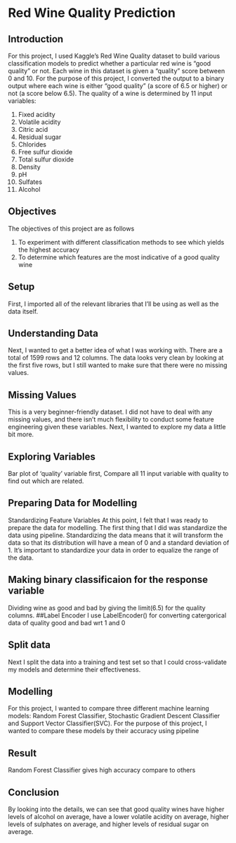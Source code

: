 # Red Wine Quality Prediction

## Introduction

For this project, I used Kaggle’s Red Wine Quality dataset to build various classification models to predict whether a particular red wine is “good quality” or not. Each wine in this dataset is given a “quality” score between 0 and 10. For the purpose of this project, I converted the output to a binary output where each wine is either “good quality” (a score of 6.5 or higher) or not (a score below 6.5). The quality of a wine is determined by 11 input variables:
1. Fixed acidity
2. Volatile acidity
3. Citric acid
4. Residual sugar
5. Chlorides
6. Free sulfur dioxide
7. Total sulfur dioxide
8. Density
9. 	pH
10. Sulfates
11. Alcohol

## Objectives
The objectives of this project are as follows
1. To experiment with different classification methods to see which yields the highest accuracy
2. To determine which features are the most indicative of a good quality wine

## Setup
First, I imported all of the relevant libraries that I’ll be using as well as the data itself.

## Understanding Data
Next, I wanted to get a better idea of what I was working with.
There are a total of 1599 rows and 12 columns. The data looks very clean by looking at the first five rows, but I still wanted to make sure that there were no missing values.

## Missing Values
This is a very beginner-friendly dataset. I did not have to deal with any missing values, and there isn’t much flexibility to conduct some feature engineering given these variables. Next, I wanted to explore my data a little bit more.

## Exploring Variables
Bar plot of ‘quality’ variable
first, Compare all 11 input variable with quality to find out which are related.

## Preparing Data for Modelling
Standardizing Feature Variables
At this point, I felt that I was ready to prepare the data for modelling. The first thing that I did was standardize the data using pipeline. Standardizing the data means that it will transform the data so that its distribution will have a mean of 0 and a standard deviation of 1. It’s important to standardize your data in order to equalize the range of the data.

## Making binary classificaion for the response variable
Dividing wine as good and bad by giving the limit(6.5) for the quality columns.
##Label Encoder
I use LabelEncoder() for converting catergorical data of quality good and bad wrt 1 and 0

## Split data
Next I split the data into a training and test set so that I could cross-validate my models and determine their effectiveness.

## Modelling
For this project, I wanted to compare three different machine learning models: Random Forest Classifier, Stochastic Gradient Descent Classifier and  Support Vector Classifier(SVC). For the purpose of this project, I wanted to compare these models by their accuracy using pipeline

## Result 
Random Forest Classifier gives high accuracy compare to others

## Conclusion
By looking into the details, we can see that good quality wines have higher levels of alcohol on average, have a lower volatile acidity on average, higher levels of sulphates on average, and higher levels of residual sugar on average.
